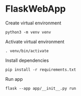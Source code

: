 # FlaskWebApp

Create virtual environment
```
python3 -m venv venv
```

Activate virtual environment
```
. venv/bin/activate
```

Install dependencies
```
pip install -r requirements.txt
```

Run app
```
flask --app app/__init__.py run
```

